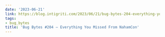 ```yaml
---
date: '2023-06-21'
link: https://blog.intigriti.com/2023/06/21/bug-bytes-204-everything-you-missed-from-nahamcon/
tags:
- bug_bytes
title: 'Bug Bytes #204 – Everything You Missed From NahamCon'
---
```

